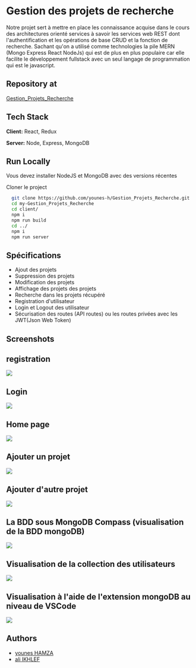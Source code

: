 
# Gestion des projets de recherche

Notre projet sert à mettre en place les connaissance acquise dans le cours des architectures orienté services 
à savoir les services web REST dont l'authentification et les opérations de base CRUD et la fonction de recherche.
Sachant qu'on a utilisé comme technologies la pile MERN (Mongo Express React NodeJs) qui est de plus en plus populaire car elle facilite le développement fullstack avec un seul langage de programmation qui est le javascript.

## Repository at
[Gestion_Projets_Recherche](https://github.com/younes-h/Gestion_Projets_Recherche)

## Tech Stack

**Client:** React, Redux

**Server:** Node, Express, MongoDB


## Run Locally
Vous devez installer NodeJS et MongoDB avec des versions récentes

Cloner le project

```bash
  git clone https://github.com/younes-h/Gestion_Projets_Recherche.git
  cd my-Gestion_Projets_Recherche
  cd client/
  npm i 
  npm run build
  cd ../
  npm i 
  npm run server
```
    
## Spécifications

- Ajout des projets
- Suppression des projets
- Modification des projets
- Affichage des projets des projets
- Recherche dans les projets récupéré
- Registration d'utilisateur
- Login et Logout des utilisateur 
- Sécurisation des routes (API routes) ou les routes privées avec les JWT(Json Web Token)

## Screenshots

## registration 
![](https://github.com/younes-h/Gestion_Projets_Recherche/blob/main/assets/Screenshot%20from%202022-01-06%2000-45-12.png)
## Login
![](https://github.com/younes-h/Gestion_Projets_Recherche/blob/main/assets/Screenshot%20from%202022-01-06%2000-45-05.png)
## Home page
![](https://github.com/younes-h/Gestion_Projets_Recherche/blob/main/assets/Screenshot%20from%202022-01-06%2000-44-55.png)
## Ajouter un projet
![](https://github.com/younes-h/Gestion_Projets_Recherche/blob/main/assets/Screenshot%20from%202022-01-06%2000-45-30.png)
## Ajouter d'autre projet
![](https://github.com/younes-h/Gestion_Projets_Recherche/blob/main/assets/Screenshot%20from%202022-01-06%2000-46-10.png)
## La BDD sous MongoDB Compass (visualisation de la BDD mongoDB)
![](https://github.com/younes-h/Gestion_Projets_Recherche/blob/main/assets/Screenshot%20from%202022-01-06%2000-46-37.png)
## Visualisation de la collection des utilisateurs
![](https://github.com/younes-h/Gestion_Projets_Recherche/blob/main/assets/Screenshot%20from%202022-01-06%2000-47-10.png)
## Visualisation à l'aide de l'extension mongoDB au niveau de VSCode
![](https://github.com/younes-h/Gestion_Projets_Recherche/blob/main/assets/Screenshot%20from%202022-01-06%2001-02-09.png)


## Authors

- [younes HAMZA](https://github.com/younes-h)
- [ali IKHLEF](https://github.com/151ali)


